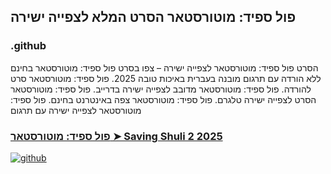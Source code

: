 ## פול ספיד: מוטורסטאר הסרט המלא לצפייה ישירה

### .github

הסרט פול ספיד: מוטורסטאר לצפייה ישירה – צפו בסרט פול ספיד: מוטורסטאר בחינם ללא הורדה עם תרגום מובנה בעברית באיכות טובה 2025. פול ספיד: מוטורסטאר סרט להורדה. פול ספיד: מוטורסטאר מדובב לצפייה ישירה בדרייב. פול ספיד: מוטורסטאר הסרט לצפייה ישירה טלגרם. פול ספיד: מוטורסטאר צפה באינטרנט בחינם. פול ספיד: מוטורסטאר לצפייה ישירה עם תרגום

### [פול ספיד: מוטורסטאר ➤ Saving Shuli 2 2025](https://watching4khdmovies.blogspot.com/2025/07/motorstar-he.html)

<a href="https://watching4khdmovies.blogspot.com/2025/07/motorstar-he.html" rel="nofollow"><img src="https://image.tmdb.org/t/p/w1280/jRS29QZvz6ju1Enn2dGOu0Vurfh.jpg" alt="github" data-canonical-src="https://image.tmdb.org/t/p/w1280/jRS29QZvz6ju1Enn2dGOu0Vurfh.jpg" style="max-width: 100%;"></a>
